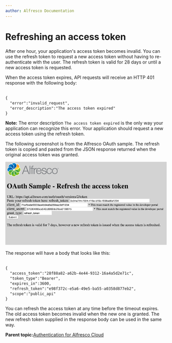 ```yaml
---
author: Alfresco Documentation
---
```


# Refreshing an access token

After one hour, your application's access token becomes invalid. You can use the refresh token to request a new access token without having to re-authenticate with the user. The refresh token is valid for 28 days or until a new access token is requested.

When the access token expires, API requests will receive an HTTP 401 response with the following body:

```

{
  "error":"invalid_request",
  "error_description":"The access token expired"
}
```

**Note:** The error description `The access token expired` is the only way your application can recognize this error. Your application should request a new access token using the refresh token.

The following screenshot is from the Alfresco OAuth sample. The refresh token is copied and pasted from the JSON response returned when the original access token was granted.

![](../images/pra-auth-samp-4.png)

The response will have a body that looks like this:

```

{
  "access_token":"28f88a82-a62b-4e44-9312-16a4a5d2e71c",
  "token_type":"Bearer",
  "expires_in":3600,
  "refresh_token":"e98f372c-e5a6-49e5-ba55-a0358d877eb2",
  "scope":"public_api"
}
```

You can refresh the access token at any time before the timeout expires. The old access token becomes invalid when the new one is granted. The new refresh token supplied in the response body can be used in the same way.

**Parent topic:**[Authentication for Alfresco Cloud](../../../pra/1/concepts/pra-authentication-cloud.md)

